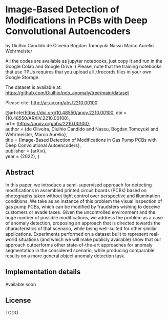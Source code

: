 # Image-Based Detection of Modifications in PCBs with Deep Convolutional Autoencoders

by
Diulhio Candido de Oliveira
Bogdan Tomoyuki Nassu
Marco Aurelio Wehrmeister

All the codes are available as jupyter notebooks, just copy it and run in the Google Colab and Google Drive :)
Please, note that the training notebooks that use TPUs requires that you upload all .tfrecords files in your own Google Storage.

The dataset is available at: https://github.com/Diulhio/pcb_anomaly/tree/main/dataset

Please cite: http://arxiv.org/abs/2210.00100


@article{https://doi.org/10.48550/arxiv.2210.00100,
  doi = {10.48550/ARXIV.2210.00100},  
  url = {https://arxiv.org/abs/2210.00100},  
  author = {de Oliveira, Diulhio Candido and Nassu, Bogdan Tomoyuki and Wehrmeister, Marco Aurelio},  
  title = {Image-Based Detection of Modifications in Gas Pump PCBs with Deep Convolutional Autoencoders},  
  publisher = {arXiv},  
  year = {2022},
}




## Abstract

In this paper, we introduce a semi-supervised approach for detecting modifications in assembled printed circuit boards (PCBs) based on photographs taken without tight control over perspective and illumination conditions. We take as an instance of this problem the visual inspection of gas pump PCBs, which can be modified by fraudsters wishing to deceive customers or evade taxes. Given the uncontrolled environment and the huge number of possible modifications, we address the problem as a case of anomaly detection, proposing an approach that is directed towards the characteristics of that scenario, while being well-suited for other similar applications. Experiments performed on a dataset built to represent real-world situations (and which we will make publicly available) show that our approach outperforms other state-of-the-art approaches for anomaly segmentation in the considered scenario, while producing comparable results on a more general object anomaly detection task.

## Implementation details

Available soon

## License

TODO

